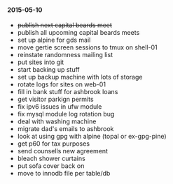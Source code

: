 #### 2015-05-10 ####

- ~~publish next capital beards meet~~
- publish all upcoming capital beards meets
- set up alpine for gds mail
- move gertie screen sessions to tmux on shell-01
- reinstate randomness mailing list
- put sites into git
- start backing up stuff
- set up backup machine with lots of storage
- rotate logs for sites on web-01
- fill in bank stuff for ashbrook loans
- get visitor parkign permits
- fix ipv6 issues in ufw module
- fix mysql module log rotation bug
- deal with washing machine
- migrate dad's emails to ashbrook
- look at using gpg with alpine (topal or ex-gpg-pine)
- get p60 for tax purposes
- send counsells new agreement
- bleach shower curtains
- put sofa cover back on
- move to innodb file per table/db
